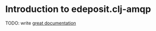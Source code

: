 # Introduction to edeposit.clj-amqp

TODO: write [great documentation](http://jacobian.org/writing/what-to-write/)
